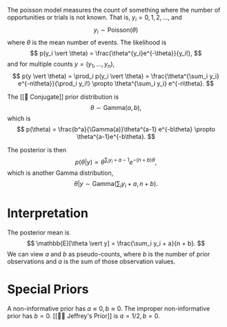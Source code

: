 The poisson model measures the count of something where the number of opportunities or trials is not known. That is, $y_i = 0, 1, 2, \ldots$, and 
$$
y_i \sim \text{Poisson}(\theta)
$$
 where $\theta$ is the mean number of events. The likelihood is 
$$
p(y_i \vert \theta) = \frac{\theta^{y_i}e^{-\theta}}{y_i!},
$$
 and for multiple counts $y = (y_1, \ldots, y_n)$, 
$$
p(y \vert \theta) = \prod_i p(y_i \vert \theta) = \frac{\theta^{\sum_i y_i} e^{-n\theta}}{\prod_i y_i!} \propto \theta^{\sum_i y_i} e^{-n\theta}.
$$


The [[🥂 Conjugate]] prior distribution is 
$$
\theta \sim \text{Gamma}(a, b),
$$
 which is 
$$
p(\theta) = \frac{b^a}{\Gamma(a)}\theta^{a-1} e^{-b\theta} \propto \theta^{a-1}e^{-b\theta}.
$$


The posterior is then 
$$
p(\theta \vert y) \propto \theta^{\sum_iy_i + a - 1}e^{-(n+b)\theta},
$$
 which is another Gamma distribution, 
$$
\theta \vert y \sim \text{Gamma}(\sum_i y_i + a, n + b).
$$


# Interpretation
The posterior mean is 
$$
\mathbb{E}[\theta \vert y] = \frac{\sum_i y_i + a}{n + b}.
$$
 We can view $a$ and $b$ as pseudo-counts, where $b$ is the number of prior observations and $a$ is the sum of those observation values. 

# Special Priors
A non-informative prior has $a \approx 0, b \approx 0$. The improper non-informative prior has $b = 0$. [[💁‍♂️ Jeffrey's Prior]] is $a = 1/2, b = 0$.